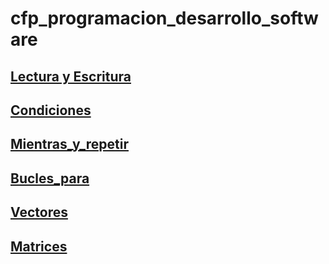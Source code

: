 # cfp_programacion_desarrollo_software

## [Lectura y Escritura](./pseudocodigo/lectura_escritura)
## [Condiciones](./pseudocodigo/condiciones)
## [Mientras_y_repetir](./pseudocodigo/Mientras_y_repetir)
## [Bucles_para](./pseudocodigo/Bucles_para)
## [Vectores](./pseudocodigo/Vectores)
## [Matrices](./pseudocodigo/Matrices)




